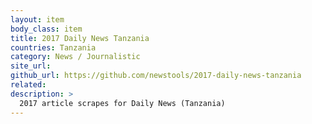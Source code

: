 ```yaml
---
layout: item
body_class: item
title: 2017 Daily News Tanzania
countries: Tanzania
category: News / Journalistic
site_url: 
github_url: https://github.com/newstools/2017-daily-news-tanzania
related: 
description: >
  2017 article scrapes for Daily News (Tanzania)
---
```

